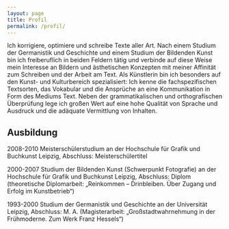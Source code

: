```yaml
---
layout: page
title: Profil
permalink: /profil/
---
```

Ich korrigiere, optimiere und schreibe Texte aller Art. Nach einem Studium der Germanistik und Geschichte und einem Studium der Bildenden Kunst bin ich freiberuflich in beiden Feldern tätig und verbinde auf diese Weise mein Interesse an Bildern und ästhetischen Konzepten mit meiner Affinität zum Schreiben und der Arbeit am Text. Als Künstlerin bin ich besonders auf den Kunst- und Kulturbereich spezialisiert: Ich kenne die fachspezifischen Textsorten, das Vokabular und die Ansprüche an eine Kommunikation in Form des Mediums Text. Neben der grammatikalischen und orthografischen Überprüfung lege ich großen Wert auf eine hohe Qualität von Sprache und Ausdruck und die adäquate Vermittlung von Inhalten.


## Ausbildung

2008-2010 Meisterschülerstudium an der Hochschule für Grafik und Buchkunst Leipzig, Abschluss: Meisterschülertitel

2000-2007 Studium der Bildenden Kunst (Schwerpunkt Fotografie) an der Hochschule für Grafik und Buchkunst Leipzig, Abschluss: Diplom (theoretische Diplomarbeit: „Reinkommen – Drinbleiben. Über Zugang und Erfolg im Kunstbetrieb“)

1993-2000 Studium der Germanistik und Geschichte an der Universität Leipzig, Abschluss: M. A. (Magisterarbeit: „Großstadtwahrnehmung in der Frühmoderne. Zum Werk Franz Hessels“)
